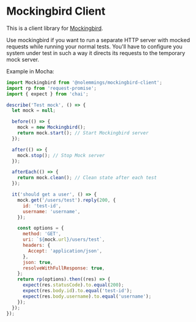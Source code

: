 # Mockingbird Client

This is a client library for [Mockingbird](https://github.com/nolemmings/mockingbird).

Use mockingbird if you want to run a separate HTTP server with mocked requests while running your normal tests. You'll have to configure you system under test in such a way it directs its requests to the temporary mock server.

Example in Mocha:

```js
import Mockingbird from '@nolemmings/mockingbird-client';
import rp from 'request-promise';
import { expect } from 'chai';

describe('Test mock', () => {
  let mock = null;

  before(() => {
    mock = new Mockingbird();
    return mock.start(); // Start Mockingbird server
  });

  after(() => {
    mock.stop(); // Stop Mock server
  });

  afterEach(() => {
    return mock.clean(); // Clean state after each test
  });

  it('should get a user', () => {
    mock.get('/users/test').reply(200, {
      id: 'test-id',
      username: 'username',
    });

    const options = {
      method: 'GET',
      uri: `${mock.url}/users/test`,
      headers: {
        Accept: 'application/json',
      },
      json: true,
      resolveWithFullResponse: true,
    };
    return rp(options).then((res) => {
      expect(res.statusCode).to.equal(200);
      expect(res.body.id).to.equal('test-id');
      expect(res.body.username).to.equal('username');
    });
  });
});

```
